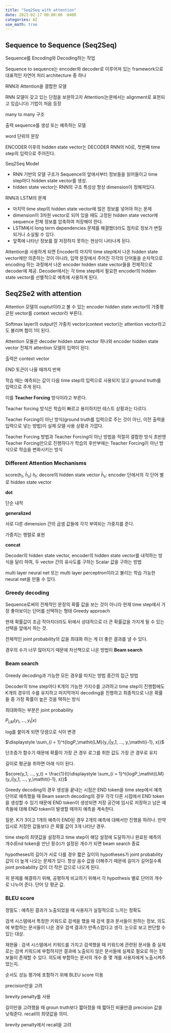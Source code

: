 ```yaml
---
title: "Seq2Seq with attention"
date: 2021-02-17 00:00:00 -0400
categories: AI
use_math: true
---
```


## Sequence to Sequence (Seq2Seq)
Sequence를 Encoding와 Decoding하는 작업
  
Sequence to sequence는 encoder와 decoder로 이루어져 있는 framework으로 대표적인 자연어 처리 architecture 중 하나

RNN과 Attention을 결합한 모델
  
RNN 모델이 갖고 있는 단점을 보완하고자 Attention(논문에서는 alignment로 표현되고 있습니다) 기법이 처음 등장

many to many 구조

출력 sequence를 생성 또는 예측하는 모델

word 단위의 문장

ENCODER 이후의 hidden state vector는 DECODER RNN의 h0로, 첫번째 time step의 입력으로 주어진다.

Seq2Seq Model
- RNN 기반의 모델 구조가 Sequence의 앞에서부터 정보들을 읽어들이고 time step마다 hidden state vector를 생성.
- hidden state vector는 RNN의 구조 특성상 항상 dimension이 정해져있다.

RNN과 LSTM의 문제
- 마지막 time step의 hidden state vector에 많은 정보를 넣어야 하는 문제
- dimension이 3차원 vector로 되어 있을 때도 고정된 hidden state vector에 sequence 전체 정보를 압축하여 저장해야 한다.
- LSTM에서 long term dependencies 문제를 해결했더라도 점차로 정보가 변질되거나 소실될 수 있다.
- 앞쪽에 나타난 정보를 잘 저장하지 못하는 현상이 나타나게 된다.

Attention을 사용하게 되면 Encoder의 마지막 time step에서 나온 hidden state vector에만 의존하는 것이 아니라, 입력 문장에서 주어진 각각의 단어들을 순차적으로 encoding 하는 과정에서 나온 encoder hidden state vector들을 전체적으로 decoder에 제공. Decoder에서는 각 time step에서 필요한 encoder의 hidden state vector를 선별적으로 예측에 사용하게 된다.

## Seq2Se2 with attention
Attention 모델의 ouptut이라고 볼 수 있는 encoder hidden state vector의 가중평균된 vector를 context vector라 부른다.

Softmax layer의 output인 가중치 vector(context vector)는 attention vector라고도 불리며 합이 1이 된다.

Attention 모듈은 decoder hidden state vector 하나와 encoder hidden state vector 전체가 attention 모델의 입력이 된다.

출력은 context vector



END 토큰이 나올 때까지 반복

학습 때는 예측되는 값이 다음 time step의 입력으로 사용되지 않고 ground truth를 입력으로 주게 된다.

이를 **Teacher Forcing** 방식이라고 부른다.

Teacher forcing 방식은 학습이 빠르고 용이하지만 테스트 상황과는 다르다.

Teacher Forcing이 아닌 방식(ground truth를 입력으로 주는 것이 아닌, 이전 출력을 입력으로 넣는 방법)이 실제 모델 사용 상황과 가깝다.

Teacher Forcing 방법과 Teacher Forcing이 아닌 방법을 적절히 결합한 방식
초반엔 Teacher Forcing만으로 진행하다가 학습의 후반부에는 Teacher Forcing이 아닌 방식으로 학습을 변화시키는 방식

### Different Attention Mechanisms

score($h_t$, $\bar{h}_s$)
$h_t$: decore의 hidden state vector
$\bar{h}_s$: encoder 단에서의 각 단어 별로 hidden state vector

**dot**

단순 내적

**generalized**

서로 다른 dimension 간의 곱셈 값들에 각각 부여되는 가중치를 준다.

가중치는 행렬로 표현

**concat**

Decoder의 hidden state vector, encoder의 hidden state vector를 내적하는 방식을 달리 하여, 두 vector 간의 유사도를 구하는 Scalar 값을 구하는 방법


multi layer neural net 또는 multi layer perceptron이라고 불리는 학습 가능한 neural net을 만들 수 있다.



### Greedy decoding
Sequence로써의 전체적인 문장의 확률 값을 보는 것이 아니라 현재 time step에서 가장 좋아보이는 단어를 선택하는 형태
Greedy approach 

현재 확률값이 조금 작아지더라도 뒤에서 상대적으로 더 큰 확률값을 가지게 될 수 있는 선택을 앞에서 하는 것.

전체적인 joint probability의 값을 최대화 하는 게 더 좋은 결과를 낼 수 있다.

경우의 수가 너무 많아지기 때문에 차선책으로 나온 방법이 **Beam search**

### Beam search
Greedy decoding과 가능한 모든 경우를 따지는 방법 중간의 접근 방법

Decoder의 time step마다 K개의 가능한 가지수를 고려하고 time step이 진행함에도 K개의 경우의 수를 유지하고 마지막까지 decoding을 진행하고 최종적으로 나온 확률들 중 가장 확률이 높은 것을 택하는 방식

최대화하는 부분은 joint probability

$P_\mathit{LM}(y_1, ..., y_t|x)$

log를 붙이게 되면 덧셈으로 식이 변경

$\displaystyle \sum_{i = 1}^t{logP_\mathit{LM}(y_i|y_1, ..., y_\mathit{i-1}, x)}$

단조증가 함수기 때문에 확률이 가장 큰 경우 로그를 취한 값도 가장 큰 경우로 유지

길이로 평균을 취하면 아래 식이 된다.

$score(y_1, ..., y_t) = \frac{1}{t}\displaystyle \sum_{i = 1}^t{logP_\mathit{LM}(y_i|y_1, ..., y_\mathit{i-1}, x)}$

Greedy decoding의 경우 생성을 끝내는 시점은 END token을 time step에서 예측 단어로 예측했을 때
Beam search decoding의 경우 각각 다른 시점에서 END token을 생성할 수 있기 때문에 END token이 생성되면 저장 공간에 임시로 저장하고 남은 예측들에 대해 END token이 발생할 때까지 예측을 계속한다.

질문. K가 3이고 1개의 예측이 END된 경우 2개의 예측에 대해서만 진행을 하려나. 만약 임시로 저장한 값들보다 큰 확률 값이 3개 나타난 경우.

time step의 최댓값을 설정하고 time step이 해당 설정에 도달하거나 완료된 예측의 개수(End token을 만난 횟수)가 설정된 개수가 되면 beam search 종료

hypotheses의 길이가 서로 다를 경우 짧은 길이의 hypotheses가 joint probability 값이 더 높게 나오는 문제가 있다.
항상 음수 값을 더해주기 때문에 길이가 길어질수록 joint probability 값이 더 작은 값으로 나오게 된다.

위 문제를 해결하기 위해, 공평하게 비교하기 위해서 각 hypothesis 별로 단어의 개수로 나누어 준다. 단어 당 평균 값.

### BLEU score
정밀도 : 예측된 결과가 노출되었을 때 사용자가 실질적으로 느끼는 정확도

검색 시스템에서 특정한 키워드로 검색을 했을 때 검색 결과 문서들이 원하는 정보, 의도에 부합하는 문서들이 나온 경우 검색 결과가 만족스럽다고 생각. 눈으로 보고 판단할 수 있는 대상.

재현율 : 검색 시스템에서 키워드를 가지고 검색했을 때 키워드에 관련된 문서들 중 실제로는 검색 키워드에 부합하지만 결과에 노출되지 않은 문서들에 실제로 필요로 하는 정보들이 존재할 수 있다. 의도에 부합하는 문서의 개수 중 몇 개를 사용자에게 노출시켜주었는지.

순서도 성능 평가에 포함하기 위해 BLEU score 이용

precision만을 고려

brevity penalty를 사용

길이만을 고려했을 때 groun truth보다 짧아졌을 때 짧아진 비율만큼 precision 값을 낮춰준다. recall의 최댓값을 의미.

brevity penalty에서 recall을 고려
